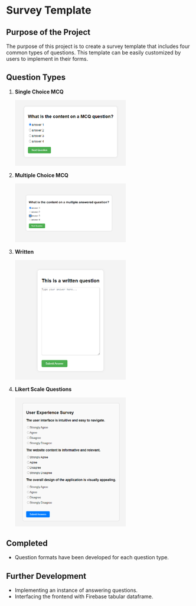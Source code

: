 # Survey Template

## Purpose of the Project
The purpose of this project is to create a survey template that includes four common types of questions. This template can be easily customized by users to implement in their forms.

## Question Types
1. **Single Choice MCQ**

   <img src="ReadMe_images/smcq.png" alt="Single Choice MCQ" width="300" />

2. **Multiple Choice MCQ**

   <img src="ReadMe_images/mmcq.png" alt="Multiple Choice MCQ" width="300" />

3. **Written**

   <img src="ReadMe_images/written.png" alt="Written" width="300" />

4. **Likert Scale Questions**

   <img src="ReadMe_images/likert.png" alt="Likert Scale Questions" width="300" />

## Completed
- Question formats have been developed for each question type.

## Further Development
- Implementing an instance of answering questions.
- Interfacing the frontend with Firebase tabular dataframe.

